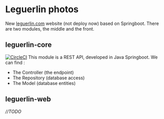 # Leguerlin photos
New [leguerlin.com](https://leguerlin.com) website (not deploy now) based on Springboot. There are two modules, the middle and the front.

## leguerlin-core
[![CircleCI](https://circleci.com/gh/arzhh/leguerlin/tree/master.svg?style=svg)](https://circleci.com/gh/arzhh/leguerlin/tree/master)
This module is a REST API, developed in Java Springboot. We can find :
* The Controller (the endpoint) 
* The Repository (database access)
* The Model (database entities)

## leguerlin-web
*//TODO*
